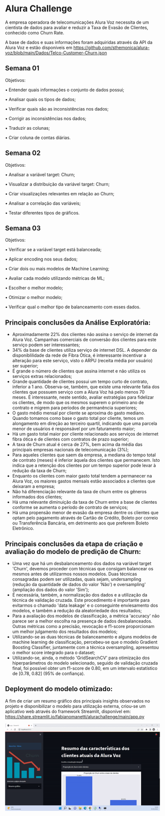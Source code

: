 # Alura Challenge
A empresa operadora de telecomunicações Alura Voz necessita de um cientista de dados para avaliar e reduzir a Taxa de Evasão de Clientes, conhecido como Churn Rate.

A base de dados e suas informações foram adquiridas através da API da Alura Voz e estão disponíveis em https://github.com/sthemonica/alura-voz/blob/main/Dados/Telco-Customer-Churn.json

## Semana 01

Objetivos:

•	Entender quais informações o conjunto de dados possui;

•	Analisar quais os tipos de dados;

•	Verificar quais são as inconsistências nos dados;

•	Corrigir as inconsistências nos dados;

•	Traduzir as colunas;

•	Criar coluna de contas diárias.

## Semana 02

Objetivos:

•	Analisar a variável target: Churn;

•	Visualizar a distribuição da variável target: Churn;

•	Criar visualizações relevantes em relação ao Churn;

•	Analisar a correlação das variáveis;

•	Testar diferentes tipos de gráficos.

## Semana 03

Objetivos:

•	Verificar se a variável target está balanceada;

•	Aplicar encoding nos seus dados;

•	Criar dois ou mais modelos de Machine Learning;

•	Avaliar cada modelo utilizando métricas de ML;

•	Escolher o melhor modelo;

•	Otimizar o melhor modelo;

•	Verificar qual o melhor tipo de balanceamento com esses dados.

## Principais conclusões da Análise Exploratória:

 * Aproximadamente 22% dos clientes não assina o serviço de internet da Alura Voz. Campanhas comerciais de conversão dos clientes para este serviço podem ser interessantes;
 * 34% da base de clientes utiliza serviço de internet DSL. A depender da disponiblilidade da rede de Fibra Ótica, é interessante incentivar a alteração para este serviço, visto o ARPU (receita média por usuário) ser superior;
 * É grande o número de clientes que assina internet e não utiliza os serviços extras relacionados;
 * Grande quantidade de clientes possui um tempo curto de contrato, inferior a 1 ano. Observa-se, também, que existe uma relevante fatia dos clientes que possuem serviço com a Alura Voz há pelo menos 70 meses. É interessante, neste sentido, avaliar estratégias para fidelizar os clientes, de modo que os mesmos superem o primeiro ano de contrato e migrem para períodos de permanência superiores;
 * O gasto médio mensal por cliente se aproxima do gasto mediano. Quando tomamos como base o gasto total por cliente, temos um alongamento em direção ao terceiro quartil, indicando que uma parcela menor de usuários é responsável por um faturamento maior;
 * Há um gasto total maior por cliente relacionado aos serviços de internet fibra ótica e de clientes com contratos de prazo superior;
 * A taxa de Churn atual é cerca de 27%, bem acima da média das principais empresas nacionais de telecomunicação (3%);
 * Para aqueles clientes que saem da empresa, a mediana do tempo total de contrato (meses) é inferior àquela dos clientes que permanecem. Isto indica que a retenção dos clientes por um tempo superior pode levar à redução da taxa de Churn;
 * Enquanto os clientes com maior gasto total tendem a permanecer na Alura Voz, os maiores gastos mensais estão associados a clientes que deixaram a empresa;
 * Não há diferenciação relevante da taxa de churn entre os gêneros informados dos clientes;
 * Há uma relevante diminuição da taxa de Churn entre a base de clientes conforme se aumenta o período de contrato de serviços;
 * Há uma propensão menor de evasão da empresa dentre os clientes que optam pelo pagamento através de Cartão de Crédito, Boleto por correio ou Transferência Bancária, em detrimento aos que preferem Boleto Eletrônico.

## Principais conclusões da etapa de criação e avaliação do modelo de predição de Churn:

 * Uma vez que há um desbalanceamento dos dados na variável target 'Churn', devemos proceder com técnicas que consigam balancear os mesmos antes de utilizarmos nossos modelos. Duas técnicas consagradas podem ser utilizadas, quais sejam, undersampling (redução da quantidade de dados do valor 'Não') e oversampling' (ampliação dos dados do valor 'Sim');
 * É necessária, também, a normalização dos dados e a utilização da técnica de validação cruzada. Este procedimento é importante para evitarmos o chamado 'data leakage' e o conseguinte enviesamento dos modelos, e também a redução da aleatoriedade dos resultados;
 * Para a avaliação dos modelos de classificação, a métrica 'accuracy' não parece ser a melhor escolha na presença de dados desbalanceados. Outras métricas como a precisão, revocação e f1-score proporcionam um melhor julgamento dos resultados dos modelos;
 * Utilizando-se as duas técnicas de balanceamento e alguns modelos de machine learning de classificação, percebeu-se que o modelo Gradient Boosting Classifier, juntamente com a técnica oversampling, apresentou o melhor score integrado para o dataset;
 * Utilizando-se, ainda, o método 'GridSearchCV' para otimização dos hiperparâmetros do modelo selecionado, seguido de validação cruzada final, foi possível obter um f1-score de 0.80, em um intervalo estatístico de [0.78, 0.82] (95% de confiança).

## Deployment do modelo otimizado:

A fim de criar um resumo gráfico dos principais insights observados no projeto e disponibilizar o modelo para utilização externa, criou-se um aplicativo web através do framework Streamlit, disponível em: https://share.streamlit.io/fabianomanetti/alurachallenge/main/app.py

![Alt Text](webapp_churn.gif)




